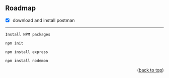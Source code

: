 ## Roadmap

- [x] download and install postman
---
`Install NPM packages`
   ```
   npm init
   ```
   ```
   npm install express
   ```
   ```
   npm install nodemon
   ```
<p align="right">(<a href="#top">back to top</a>)</p>
